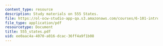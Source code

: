 ```yaml
---
content_type: resource
description: Study materials on 555 States.
file: https://ol-ocw-studio-app-qa.s3.amazonaws.com/courses/6-101-introductory-analog-electronics-laboratory-spring-2007/ee0aac4a4070a016dcac36ff4a9f1b08_555_states.pdf
file_type: application/pdf
resourcetype: Document
title: 555_states.pdf
uid: ee0aac4a-4070-a016-dcac-36ff4a9f1b08
---
```

